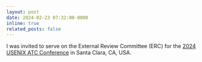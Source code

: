 ```yaml
---
layout: post
date: 2024-02-23 07:32:00-0000
inline: true
related_posts: false
---
```


I was invited to serve on the External Review Committee (ERC) for the [2024 USENIX ATC Conference](https://www.usenix.org/conference/atc24) in Santa Clara, CA, USA.